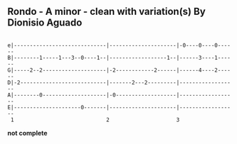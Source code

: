 ## Rondo - A minor - clean with variation(s) By Dionisio Aguado

```text

e|-----------------------------|---------------------|-0----0----0------
B|--------1-----1---3--0----1--|------------------1--|------3----1------
G|-----2--2--------------------|-2------------2------|------4----2------
D|-2---------------------------|-------2---2---------|------------------
A|--------0--------------------|-0-------------------|------------------
E|---------------------0-------|---------------------|------------------
 1                             2                     3

 ```
 **not complete**

